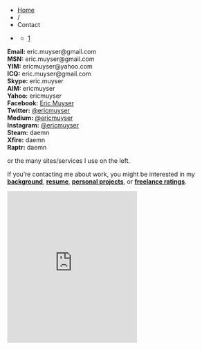 <ul class="breadcrumb">
    <li>
        <a href="/" address="true">Home</a>
    </li>
    <li><span class="divider">/</span> </li>
    <li class="active">Contact</li>
    <li class="pagination">
        <div class="pagination">
            <ul>
                <li class="active"><a href="#">1</a>
                </li>
            </ul>
        </div>
    </li>
</ul>
<div class="post-33 page type-page status-publish hentry row-fluid" id="post-33">
    <div class="span4">
        <p></p>
        <p><strong>Email:</strong> eric.muyser@gmail.com
            <br>
            <strong>MSN:</strong> eric.muyser@gmail.com
            <br>
            <strong>YIM:</strong> ericmuyser@yahoo.com
            <br>
            <strong>ICQ:</strong> eric.muyser@gmail.com
            <br>
            <strong>Skype:</strong> eric.muyser
            <br>
            <strong>AIM:</strong> ericmuyser
            <br>
            <strong>Yahoo:</strong> ericmuyser
            <br>
            <strong>Facebook:</strong> <a href="https://www.facebook.com/jayericson2" target="_blank">Eric Muyser</a>
            <br>
            <strong>Twitter:</strong> <a href="http://twitter.com/#!/ericmuyser" target="_blank">@ericmuyser</a>
            <br>
            <strong>Medium:</strong> <a href="https://medium.com/@ericmuyser" target="_blank">@ericmuyser</a>
            <br>
            <strong>Instagram:</strong> <a href="https://www.instagram.com/ericmuyser/" target="_blank">@ericmuyser</a>
            <br>
            <strong>Steam:</strong> daemn
            <br>
            <strong>Xfire:</strong> daemn
            <br>
            <strong>Raptr:</strong> daemn</p>
        <p>or the many sites/services I use on the left.</p>
        <p>If you’re contacting me about work, you might be interested in my <strong><a href="/interests/" address="true">background</a></strong>, <strong><a href="/resume/" address="true">resume</a></strong>, <strong><a href="/work/" address="true">personal projects</a></strong>, or <strong><a href="http://www.vworker.com/RentACoder/DotNet/SoftwareCoders/ShowBioInfo.aspx?lngAuthorId=6750277&amp;intTabSelectedId=2&amp;Tab=1&amp;strShowTopCountRequestVarName=true" target="_blank">freelance ratings</a></strong>.</p>
        <p></p>
    </div>
    <div class="span8">
        <iframe src="http://maps.google.ca/maps?f=q&amp;source=s_q&amp;hl=en&amp;geocode=&amp;q=Vancouver,+BC&amp;aq=0&amp;oq=vancouver&amp;sll=49.891235,-97.15369&amp;sspn=53.99911,149.677734&amp;ie=UTF8&amp;hq=&amp;hnear=Vancouver,+Greater+Vancouver+Regional+District,+British+Columbia&amp;t=h&amp;ll=49.285276,-123.105583&amp;spn=0.078381,0.205994&amp;z=12&amp;iwloc=A&amp;output=embed" frameborder="0" marginwidth="0" marginheight="0" scrolling="no" height="350"></iframe>
    </div>
</div>
